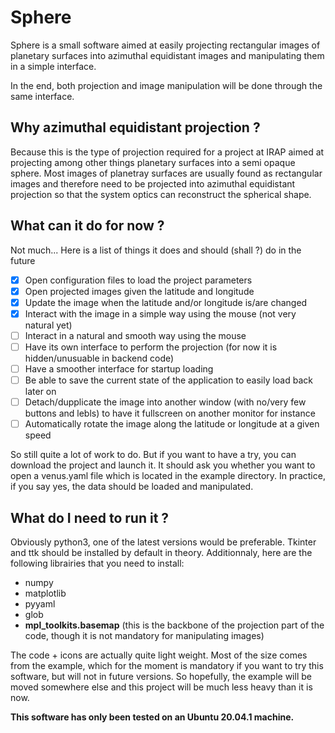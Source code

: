 # Sphere

Sphere is a small software aimed at easily projecting rectangular images of planetary surfaces into azimuthal equidistant images and manipulating them in a simple interface. 

In the end, both projection and image manipulation will be done through the same interface.

## Why azimuthal equidistant projection ?

Because this is the type of projection required for a project at IRAP aimed at projecting among other things planetary surfaces into a semi opaque sphere. Most images of planetray surfaces are usually found as rectangular images and therefore need to be projected into azimuthal equidistant projection so that the system optics can reconstruct the spherical shape.

## What can it do for now ?

Not much... Here is a list of things it does and should (shall ?) do in the future

- [x] Open configuration files to load the project parameters
- [x] Open projected images given the latitude and longitude
- [x] Update the image when the latitude and/or longitude is/are changed
- [x] Interact with the image in a simple way using the mouse (not very natural yet)
- [ ] Interact in a natural and smooth way using the mouse
- [ ] Have its own interface to perform the projection (for now it is hidden/unusuable in backend code)
- [ ] Have a smoother interface for startup loading
- [ ] Be able to save the current state of the application to easily load back later on
- [ ] Detach/dupplicate the image into another window (with no/very few buttons and lebls) to have it fullscreen on another monitor for instance
- [ ] Automatically rotate the image along the latitude or longitude at a given speed

So still quite a lot of work to do. But if you want to have a try, you can download the project and launch it. It should ask you whether you want to open a venus.yaml file which is located in the example directory. In practice, if you say yes, the data should be loaded and manipulated.

## What do I need to run it ?

Obviously python3, one of the latest versions would be preferable. Tkinter and ttk should be installed by default in theory. Additionnaly, here are the following librairies that you need to install:

- numpy
- matplotlib
- pyyaml
- glob
- __mpl_toolkits.basemap__ (this is the backbone of the projection part of the code, though it is not mandatory for manipulating images)

The code + icons are actually quite light weight. Most of the size comes from the example, which for the moment is mandatory if you want to try this software, but will not in future versions. So hopefully, the example will be moved somewhere else and this project will be much less heavy than it is now.

__This software has only been tested on an Ubuntu 20.04.1 machine.__

